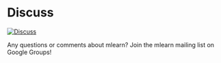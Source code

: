 # Discuss

[![Discuss](https://img.shields.io/badge/discuss-DISCORD-PURPLE.svg)](https://discord.gg/yHCCa2)

Any questions or comments about mlearn? Join the mlearn mailing list on Google Groups!


